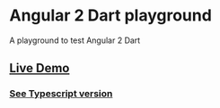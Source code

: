 # Angular 2 Dart playground

A playground to test Angular 2 Dart

## [Live Demo](http://andresaraujo.github.io/ng2_dart_playground/)

### [See Typescript version](https://github.com/andresaraujo/ng2_ts_playground)
